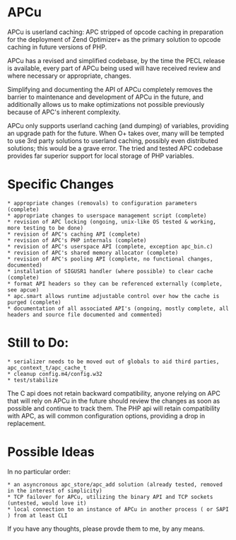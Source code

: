 
APCu
====

APCu is userland caching: APC stripped of opcode caching in preparation for the deployment of Zend Optimizer+ as the primary solution to opcode caching in future versions of PHP.

APCu has a revised and simplified codebase, by the time the PECL release is available, every part of APCu being used will have received review and where necessary or appropriate, changes.

Simplifying and documenting the API of APCu completely removes the barrier to maintenance and development of APCu in the future, and additionally allows us to make optimizations not possible previously because of APC's inherent complexity.

APCu only supports userland caching (and dumping) of variables, providing an upgrade path for the future. When O+ takes over, many will be tempted to use 3rd party solutions to userland caching, possibly even distributed solutions; this would be a grave error. The tried and tested APC codebase provides far superior support for local storage of PHP variables.

Specific Changes
================

    * appropriate changes (removals) to configuration parameters (complete)
    * appropriate changes to userspace management script (complete)
	* revision of APC locking (ongoing, unix-like OS tested & working, more testing to be done)
    * revision of APC's caching API (complete)
    * revision of APC's PHP internals (complete)
    * revision of APC's userspace API (complete, exception apc_bin.c)
    * revision of APC's shared memory allocator (complete)
    * revision of APC's pooling API (complete, no functional changes, documented)
    * installation of SIGUSR1 handler (where possible) to clear cache (complete)
    * format API headers so they can be referenced externally (complete, see apcue)
    * apc.smart allows runtime adjustable control over how the cache is purged (complete)
    * documentation of all associated API's (ongoing, mostly complete, all headers and source file documented and commented)

Still to Do:
============

	* serializer needs to be moved out of globals to aid third parties, apc_context_t/apc_cache_t
    * cleanup config.m4/config.w32
	* test/stabilize

The C api does not retain backward compatibility, anyone relying on APC that will rely on APCu in the future should review the changes as soon as possible and continue to track them.
The PHP api will retain compatibility with APC, as will common configuration options, providing a drop in replacement.

Possible Ideas
==============

In no particular order:

	* an asyncronous apc_store/apc_add solution (already tested, removed in the interest of simplicity)
	* TCP failover for APCu, utilizing the binary API and TCP sockets (untested, would love it)
    * local connection to an instance of APCu in another process ( or SAPI ) from at least CLI

If you have any thoughts, please provde them to me, by any means.
